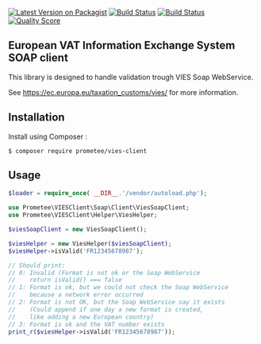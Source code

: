 [![Latest Version on Packagist][ico-version]][link-packagist]
[![Build Status][ico-github-actions]][link-github-actions]
[![Build Status][ico-travis]][link-travis]
[![Quality Score][ico-code-quality]][link-code-quality]

## European VAT Information Exchange System SOAP client

This library is designed to handle validation trough VIES Soap WebService.

See https://ec.europa.eu/taxation_customs/vies/ for more information.

## Installation

Install using Composer :

```
$ composer require prometee/vies-client
```

## Usage

```php
$loader = require_once( __DIR__.'/vendor/autoload.php');

use Prometee\VIESClient\Soap\Client\ViesSoapClient;
use Prometee\VIESClient\Helper\ViesHelper;

$viesSoapClient = new ViesSoapClient();

$viesHelper = new ViesHelper($viesSoapClient);
$viesHelper->isValid('FR12345678987');

// Should print:
// 0: Invalid (Format is not ok or the Soap WebService
//    return isValid() === false
// 1: Format is ok, but we could not check the Soap WebService
//    because a network error occurred
// 2: Format is not OK, but the Soap WebService say it exists
//    (Could append if one day a new format is created,
//    like adding a new European country)
// 3: Format is ok and the VAT number exists
print_r($viesHelper->isValid('FR12345678987'));

```

[ico-version]: https://img.shields.io/packagist/v/Prometee/vies-client.svg?style=flat-square
[ico-github-actions]: https://github.com/Prometee/VIESClient/workflows/Build/badge.svg
[ico-travis]: https://img.shields.io/travis/Prometee/VIESClient/master.svg?style=flat-square
[ico-code-quality]: https://img.shields.io/scrutinizer/g/Prometee/VIESClient.svg?style=flat-square

[link-packagist]: https://packagist.org/packages/prometee/vies-client
[link-github-actions]: https://github.com/Prometee/VIESClient/actions?query=workflow%3A"Build"
[link-travis]: https://travis-ci.org/Prometee/VIESClient
[link-scrutinizer]: https://scrutinizer-ci.com/g/Prometee/VIESClient/code-structure
[link-code-quality]: https://scrutinizer-ci.com/g/Prometee/VIESClient
